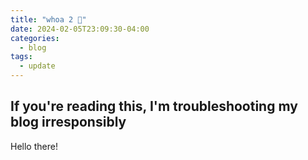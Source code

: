 ```yaml
---
title: "whoa 2 👀"
date: 2024-02-05T23:09:30-04:00
categories:
  - blog
tags:
  - update
---
```

If you're reading this, I'm troubleshooting my blog irresponsibly
---
Hello there!
